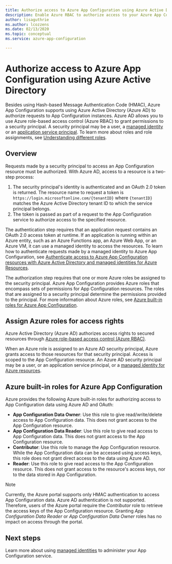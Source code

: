 ```yaml
---
title: Authorize access to Azure App Configuration using Azure Active Directory
description: Enable Azure RBAC to authorize access to your Azure App Configuration instance
author: lisaguthrie
ms.author: lcozzens
ms.date: 02/13/2020
ms.topic: conceptual
ms.service: azure-app-configuration

---
```

# Authorize access to Azure App Configuration using Azure Active Directory
Besides using Hash-based Message Authentication Code (HMAC), Azure App Configuration supports using Azure Active Directory (Azure AD) to authorize requests to App Configuration instances.  Azure AD allows you to use Azure role-based access control (Azure RBAC) to grant permissions to a security principal.  A security principal may be a user, a [managed identity](../active-directory/managed-identities-azure-resources/overview.md) or an [application service principal](../active-directory/develop/app-objects-and-service-principals.md).  To learn more about roles and role assignments, see [Understanding different roles](../role-based-access-control/overview.md).

## Overview
Requests made by a security principal to access an App Configuration resource must be authorized. With Azure AD, access to a resource is a two-step process:
1. The security principal's identity is authenticated and an OAuth 2.0 token is returned.  The resource name to request a token is `https://login.microsoftonline.com/{tenantID}` where `{tenantID}` matches the Azure Active Directory tenant ID to which the service principal belongs.
2. The token is passed as part of a request to the App Configuration service to authorize access to the specified resource.

The authentication step requires that an application request contains an OAuth 2.0 access token at runtime.  If an application is running within an Azure entity, such as an Azure Functions app, an Azure Web App, or an Azure VM, it can use a managed identity to access the resources.  To learn how to authenticate requests made by a managed identity to Azure App Configuration, see [Authenticate access to Azure App Configuration resources with Azure Active Directory and managed identities for Azure Resources](howto-integrate-azure-managed-service-identity.md).

The authorization step requires that one or more Azure roles be assigned to the security principal. Azure App Configuration provides Azure roles that encompass sets of permissions for App Configuration resources. The roles that are assigned to a security principal determine the permissions provided to the principal. For more information about Azure roles, see [Azure built-in roles for Azure App Configuration](#azure-built-in-roles-for-azure-app-configuration). 

## Assign Azure roles for access rights
Azure Active Directory (Azure AD) authorizes access rights to secured resources through [Azure role-based access control (Azure RBAC)](../role-based-access-control/overview.md).

When an Azure role is assigned to an Azure AD security principal, Azure grants access to those resources for that security principal. Access is scoped to the App Configuration resource. An Azure AD security principal may be a user, or an application service principal, or a [managed identity for Azure resources](../active-directory/managed-identities-azure-resources/overview.md).

## Azure built-in roles for Azure App Configuration
Azure provides the following Azure built-in roles for authorizing access to App Configuration data using Azure AD and OAuth:

- **App Configuration Data Owner**: Use this role to give read/write/delete access to App Configuration data. This does not grant access to the App Configuration resource.
- **App Configuration Data Reader**: Use this role to give read access to App Configuration data. This does not grant access to the App Configuration resource.
- **Contributor**: Use this role to manage the App Configuration resource. While the App Configuration data can be accessed using access keys, this role does not grant direct access to the data using Azure AD.
- **Reader**: Use this role to give read access to the App Configuration resource. This does not grant access to the resource's access keys, nor to the data stored in App Configuration.

> [!NOTE]
> Currently, the Azure portal supports only HMAC authentication to access App Configuration data. Azure AD authentication is not supported. Therefore, users of the Azure portal require the *Contributor* role to retrieve the access keys of the App Configuration resource. Granting *App Configuration Data Reader* or *App Configuration Data Owner* roles has no impact on access through the portal.

## Next steps
Learn more about using [managed identities](howto-integrate-azure-managed-service-identity.md) to administer your App Configuration service.
